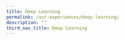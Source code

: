 ```yaml
---
title: Deep Learning
permalink: /our-experiences/deep-learning/
description: ""
third_nav_title: Deep Learning
---
```


